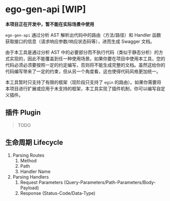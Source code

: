 # ego-gen-api [WIP]

**本项目正在开发中，暂不能在实际场景中使用**

`ego-gen-api` 通过分析 AST 解析出代码中的路由（方法/路径）和 Handler 函数获取接口的信息（请求响应参数/响应状态码等），进而生成 Swagger 文档。

由于本工具是通过分析 AST 中的必要部分而不执行代码（类似于静态分析）的方式实现的，因此不能覆盖到任一种使用场景。如果你要在项目中使用本工具，您的代码必须必须要按照一定的约定编写，否则将不能生成完整的文档。虽然这给你的代码编写带来了一定的约束，但从另一个角度看，这也使得代码风格更加统一。

本工具暂时只支持了有限的框架（现阶段只支持了 `egin` 的路由）。如果你需要将本项目进行扩展或应用于未支持的框架，本工具实现了插件机制，你可以编写自定义插件。

## 插件 Plugin

> TODO

## 生命周期 Lifecycle
1. Parsing Routes
    1. Method
    2. Path
    3. Handler Name
2. Parsing Handlers
    1. Request Parameters (Query-Parameters/Path-Parameters/Body-Payload)
    2. Response (Status-Code/Data-Type)
